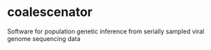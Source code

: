 # coalescenator
Software for population genetic inference from serially sampled viral genome sequencing data
